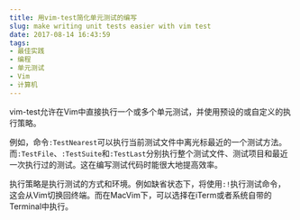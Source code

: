 ```yaml
---
title: 用vim-test简化单元测试的编写
slug: make writing unit tests easier with vim test
date: 2017-08-14 16:43:59
tags:
- 最佳实践
- 编程
- 单元测试
- Vim
- 计算机
---
```

vim-test允许在Vim中直接执行一个或多个单元测试，并使用预设的或自定义的执行策略。

例如，命令`:TestNearest`可以执行当前测试文件中离光标最近的一个测试方法。而`:TestFile`、`:TestSuite`和`:TestLast`分别执行整个测试文件、测试项目和最近一次执行过的测试。这在编写测试代码时能很大地提高效率。

执行策略是执行测试的方式和环境。例如缺省状态下，将使用`:!`执行测试命令，这会从Vim切换回终端。而在MacVim下，可以选择在iTerm或者系统自带的Terminal中执行。

